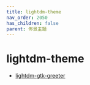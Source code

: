 ```yaml
---
title: lightdm-theme
nav_order: 2050
has_children: false
parent: 佈景主題
---
```



# lightdm-theme


* [lightdm-gtk-greeter](https://samwhelp.github.io/note-about-ubuntu/read/subject/dm/lightdm/lightdm-gtk-greeter.html)
